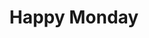 ---
facebook: https://facebook.com/happymondayinc
linkedin: https://linkedin.com/company/happy-monday-inc
logohandle: happymonday
sort: happymonday
title: Happy Monday
twitter: https://x.com/happymondayinc
website: https://happymonday.com/
---